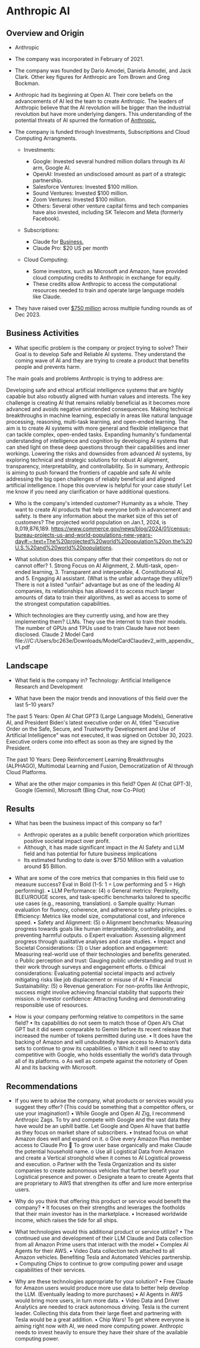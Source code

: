 # Anthropic AI

## Overview and Origin

* Anthropic

* The company was incorporated in February of 2021. 

* The company was founded by Dario Amodei, Daniela Amodei, and Jack Clark. Other key figures for Anthropic are Tom Brown and Greg Bockman.

* Anthropic had its beginning at Open AI. Their core beliefs on the advancements of AI led the team to create Anthropic. The leaders of Anthropic believe that the AI revolution will be bigger than the industrial revolution but have more underlying  dangers. This understanding of the potential threats of AI spurred the formation of [Anthropic.](https://www.anthropic.com/news/core-views-on-ai-safety)

* The company is funded through Investments, Subscripitions and Cloud Computing Arrangments. 
    * Investments:
        * Google: Invested several hundred million dollars through its AI arm, Google AI.
        * OpenAI: Invested an undisclosed amount as part of a strategic partnership.
        * Salesforce Ventures: Invested $100 million.
        * Sound Ventures: Invested $100 million.
        * Zoom Ventures: Invested $100 million.
        * Others: Several other venture capital firms and tech companies have also invested, including SK Telecom and Meta (formerly Facebook).
    
    * Subscriptions:
        * Claude for [Business.](https://www-cdn.anthropic.com/files/4zrzovbb/website/31021aea87c30ccaecbd2e966e49a03834bfd1d2.pdf)
        * Claude Pro: $20 US per month
   
    * Cloud Computing:
        * Some investors, such as Microsoft and Amazon, have provided cloud computing credits to Anthropic in exchange for equity.   
        * These credits allow Anthropic to access the computational resources needed to train and operate large language models like Claude.

* They have raised over [$750 million](https://www.cnbc.com/2023/12/21/openai-rival-anthropic-in-talks-to-raise-750-million-funding-round.html#:~:text=The%20round%20would%20value%20Anthropic,in%20the%20startup%20over%20time) across multiple funding rounds as of Dec 2023.

## Business Activities

* What specific problem is the company or project trying to solve? Their Goal is to develop Safe and Reliable AI systems. They understand the coming wave of AI and they are trying to create a product that benefits people and prevents harm.

The main goals and problems Anthropic is trying to address are:

Developing safe and ethical artificial intelligence systems that are highly capable but also robustly aligned with human values and interests. The key challenge is creating AI that remains reliably beneficial as it becomes more advanced and avoids negative unintended consequences.
Making technical breakthroughs in machine learning, especially in areas like natural language processing, reasoning, multi-task learning, and open-ended learning. The aim is to create AI systems with more general and flexible intelligence that can tackle complex, open-ended tasks.
Expanding humanity's fundamental understanding of intelligence and cognition by developing AI systems that can shed light on these deep questions through their capabilities and inner workings.
Lowering the risks and downsides from advanced AI systems, by exploring technical and strategic solutions for robust AI alignment, transparency, interpretability, and controllability.
So in summary, Anthropic is aiming to push forward the frontiers of capable and safe AI while addressing the big open challenges of reliably beneficial and aligned artificial intelligence. I hope this overview is helpful for your case study! Let me know if you need any clarification or have additional questions.

* Who is the company's intended customer? Humanity as a whole. They want to create AI products that help everyone both in advancement and safety. Is there any information about the market size of this set of customers? The projected world population on Jan.1, 2024, is 8,019,876,189. https://www.commerce.gov/news/blog/2024/01/census-bureau-projects-us-and-world-populations-new-years-day#:~:text=The%20projected%20world%20population%20on,the%20U.S.%20and%20world%20populations.

* What solution does this company offer that their competitors do not or cannot offer? 1. Strong Focus on AI Alignment, 2. Multi-task, open-ended learning, 3. Transparent and interperable, 4. Constitutional AI, and 5. Engaging AI assistant. (What is the unfair advantage they utilize?) There is not a listed "unfair" advantage but as one of the leading AI companies, its relationships has allowed it to access much larger amounts of data to train their algorithms, as well as access to some of the strongest computation capabilities.

* Which technologies are they currently using, and how are they implementing them? LLMs. They use the internet to train their models. The number of GPUs and TPUs used to train Claude have not been disclosed. Claude 2 Model Card file:///C:/Users/bc263e/Downloads/ModelCardClaudev2_with_appendix_v1.pdf 

## Landscape

* What field is the company in? Technology: Artificial Intelligence Research and Development

* What have been the major trends and innovations of this field over the last 5&ndash;10 years? 

The past 5 Years: Open AI Chat GPT3 (Large Language Models), Generative AI, and President Biden's latest executive order on AI, titled "Executive Order on the Safe, Secure, and Trustworthy Development and Use of Artificial Intelligence" was not executed, it was signed on October 30, 2023. Executive orders come into effect as soon as they are signed by the President.

The past 10 Years: Deep Reinforcement Learning Breakthroughs (ALPHAGO), Multimodal Learning and Fusion, Democratization of AI through Cloud Platforms.

* What are the other major companies in this field? Open AI (Chat GPT-3), Google (Gemini), Microsoft (Bing Chat, now Co-Pilot)  

## Results

* What has been the business impact of this company so far? 
    - Anthropic operates as a public benefit corporation which prioritizes positive societal impact over profit.
    - Although, it has made significant impact in the AI Safety and LLM field and has potential for future business implications
    - Its estimated funding to date is over $750 Million with a valuation around $5 Billion. 

* What are some of the core metrics that companies in this field use to measure success? Eval in Bold (1-5: 1 = Low performing and 5 = High performing). 
•	LLM Performance: (4)
o	General metrics: Perplexity, BLEU/ROUGE scores, and task-specific benchmarks tailored to specific use cases (e.g., reasoning, translation).
o	Sample quality: Human evaluation for fluency, coherence, and adherence to safety principles.
o	Efficiency: Metrics like model size, computational cost, and inference speed.
•	Safety and Alignment: (5)
o	Alignment benchmarks: Measuring progress towards goals like human interpretability, controllability, and preventing harmful outputs.
o	Expert evaluation: Assessing alignment progress through qualitative analyses and case studies.
•	Impact and Societal Considerations: (3)
o	User adoption and engagement: Measuring real-world use of their technologies and benefits generated.
o	Public perception and trust: Gauging public understanding and trust in their work through surveys and engagement efforts.
o	Ethical considerations: Evaluating potential societal impacts and actively mitigating risks like job displacement or misuse of AI
•	Financial Sustainability: (5)
o	Revenue generation: For non-profits like Anthropic, success might involve achieving financial stability that supports their mission.
o	Investor confidence: Attracting funding and demonstrating responsible use of resources.

* How is your company performing relative to competitors in the same field?
•	Its capabilities do not seem to match those of Open AI’s Chat GPT but it did seem comparable to Gemini before its recent release that increased the number of tokens permitted during use.
•	It does have the backing of Amazon and will undoubtedly have access to Amazon’s data sets to continue to grow its capabilities.
o	Which it will need to stay competitive with Google, who holds essentially the world’s data through all of its platforms.
o	As well as compete against the notoriety of Open AI and its backing with Microsoft.

## Recommendations

* If you were to advise the company, what products or services would you suggest they offer? (This could be something that a competitor offers, or use your imagination!)
•	While Google and Open AI Zig, I recommend Anthropic Zags. To try and compete with Google and the vast data they have would be an uphill battle. Let Google and Open AI have that battle as they focus on market share of subscribers.
•	Instead focus on what Amazon does well and expand on it.
o	Give every Amazon Plus member access to Claude Pro
	To grow user base organically and make Claude the potential household name.
o	Use all Logistical Data from Amazon and create a Vertical stronghold when it comes to AI Logistical prowess and execution. 
o	Partner with the Tesla Organization and its sister companies to create autonomous vehicles that further benefit your Logistical presence and power. 
o	Designate a team to create Agents that are proprietary to AWS that strengthen its offer and lure more enterprise users.

* Why do you think that offering this product or service would benefit the company?
•	It focuses on their strengths and leverages the footholds that their main investor has in the marketplace.
•	Increased worldwide income, which raises the tide for all ships. 

* What technologies would this additional product or service utilize?
•	The continued use and development of their LLM Claude and Data collection from all Amazon Prime users that interact with the model
•	Complex AI Agents for their AWS.
•	Video Data collection tech attached to all Amazon vehicles. Benefiting Tesla and Automated Vehicles partnership.
•	Computing Chips to continue to grow computing power and usage capabilities of their services.

* Why are these technologies appropriate for your solution?
•	Free Claude for Amazon users would produce more use data to better help develop the LLM. (Eventually leading to more purchases)
•	AI Agents in AWS would bring more users, in turn more data.
•	Video Data and Driver Analytics are needed to crack autonomous driving. Tesla is the current leader. Collecting this data from their large fleet and partnering with Tesla would be a great addition.
•	Chip Wars! To get where everyone is aiming right now with AI, we need more computing power. Anthropic needs to invest heavily to ensure they have their share of the available computing power.
